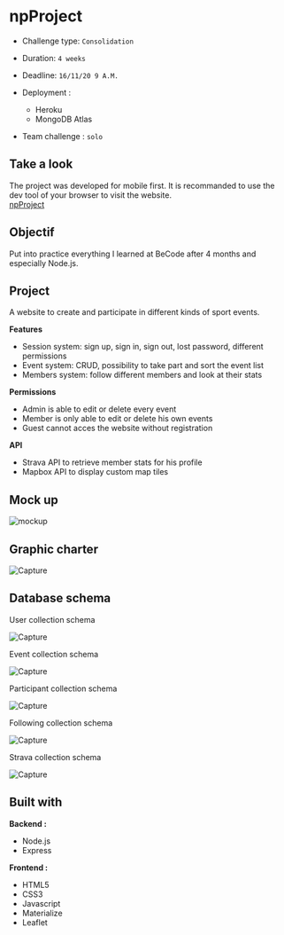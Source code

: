 # npProject

- Challenge type:  `Consolidation`
- Duration: `4 weeks`
- Deadline: `16/11/20 9 A.M.`
- Deployment :
	- Heroku
	- MongoDB Atlas

- Team challenge :  `solo`

## Take a look
The project was developed for mobile first. It is recommanded to use the dev tool of your browser to visit the website.   
[npProject](https://exonpproject.herokuapp.com/)

## Objectif
Put into practice everything I learned at BeCode after 4 months and especially Node.js.

## Project
A website to create and participate in different kinds of sport events.

**Features**
- Session system: sign up, sign in, sign out, lost password, different permissions
- Event system: CRUD, possibility to take part and sort the event list
- Members system: follow different members and look at their stats

**Permissions**
- Admin is able to edit or delete every event
- Member is only able to edit or delete his own events
- Guest cannot acces the website without registration

**API**
- Strava API to retrieve member stats for his profile
- Mapbox API to display custom map tiles

## Mock up
![mockup](https://user-images.githubusercontent.com/66431442/96180709-21380400-0f33-11eb-8c01-a3f91ec22ab0.jpg)

## Graphic charter
![Capture](https://user-images.githubusercontent.com/66431442/96180720-2301c780-0f33-11eb-86dc-aa02cb000f84.JPG)

## Database schema
User collection schema

![Capture](https://user-images.githubusercontent.com/66431442/96180885-6ceaad80-0f33-11eb-9d91-b6690fb66c07.JPG)

Event collection schema

![Capture](https://user-images.githubusercontent.com/66431442/98675996-4b76b900-235b-11eb-9cca-cc6e0b8f631a.JPG)

Participant collection schema

![Capture](https://user-images.githubusercontent.com/66431442/98676234-9db7da00-235b-11eb-9d5f-97efeda4f600.JPG)

Following collection schema

![Capture](https://user-images.githubusercontent.com/66431442/98676361-cb9d1e80-235b-11eb-85d7-8c444ea4770d.JPG)

Strava collection schema

![Capture](https://user-images.githubusercontent.com/66431442/98676519-fe471700-235b-11eb-826f-9f4907ab7fc3.JPG)

## Built with

**Backend :** 
- Node.js
- Express

**Frontend :** 
- HTML5
- CSS3
- Javascript
- Materialize
- Leaflet
